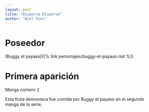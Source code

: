 ```yaml
---
layout: post
title: "Dispersa Dispersa"
author: "Biel Pons"
---
```


# Poseedor

[Buggy el payaso]({% link personajes/buggy-el-payaso.md %})

# Primera aparición

Manga número 2

Esta fruta demoníaca fue comida por Buggy el payaso en el segundo manga de la serie.
